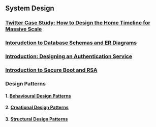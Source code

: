 ## System Design

### [Twitter Case Study: How to Design the Home Timeline for Massive Scale](./System_Design/Twitter_System_Design.md)

### [Intorudction to Database Schemas and ER Diagrams](./System_Design/database_schemas_ER_diagrams.md)

### [Introduction: Designing an Authentication Service](./System_Design/Authentication_Service_Design.md)

### [Introduction to Secure Boot and RSA](./System_Design/Security/Secure_Boot_RSA.md)

### Design Patterns

####  1. [Behavioural Design Patterns](./System_Design/behavioral_design_patterns.md)
####  2. [Creational Design Patterns](./System_Design/DesignPatterns/Creational_Design_Patterns.md)
####  3. [Structural Design Patterns](./System_Design/DesignPatterns/Structural_Design_Patterns.md)
